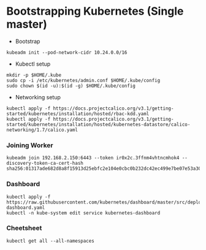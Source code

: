 # Bootstrapping Kubernetes (Single master)

* Bootstrap

```
kubeadm init --pod-network-cidr 10.24.0.0/16
```

* Kubectl setup

```
mkdir -p $HOME/.kube
sudo cp -i /etc/kubernetes/admin.conf $HOME/.kube/config
sudo chown $(id -u):$(id -g) $HOME/.kube/config
```

* Networking setup

```
kubectl apply -f https://docs.projectcalico.org/v3.1/getting-started/kubernetes/installation/hosted/rbac-kdd.yaml
kubectl apply -f https://docs.projectcalico.org/v3.1/getting-started/kubernetes/installation/hosted/kubernetes-datastore/calico-networking/1.7/calico.yaml
```

### Joining Worker

```
kubeadm join 192.168.2.150:6443 --token ir0x2c.3ffnm4vhtncmhok4 --discovery-token-ca-cert-hash sha256:01317ade682d8a8f15913d25ebfc2e104e0cbc0b232dc42ec499e7be07e53a30                                                                        
```


### Dashboard

```
kubectl apply -f https://raw.githubusercontent.com/kubernetes/dashboard/master/src/deploy/recommended/kubernetes-dashboard.yaml
kubectl -n kube-system edit service kubernetes-dashboard
```


### Cheetsheet

```
kubectl get all --all-namespaces
```
